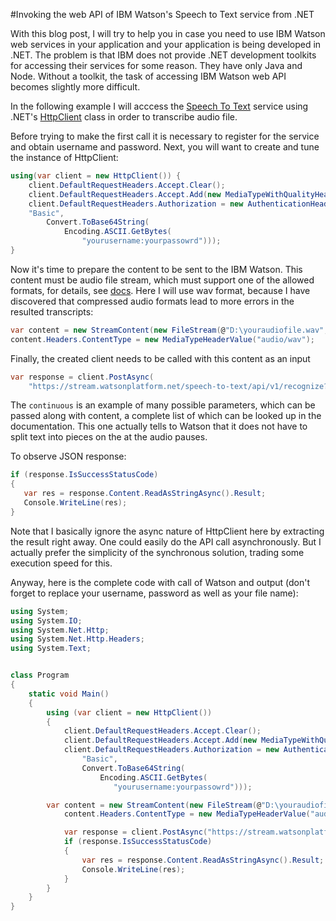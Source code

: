 #Invoking the web API of IBM Watson's Speech to Text service  from .NET

With this blog post, I will try to help you in case you need to use IBM Watson web services in your application and your application is being developed in .NET. The problem is that IBM does not provide .NET development toolkits for accessing their services for some reason. They have only Java and Node. Without a toolkit, the task of accessing IBM Watson web API becomes slightly more difficult. 

In the following example I will acccess the [Speech To Text](http://www.ibm.com/smarterplanet/us/en/ibmwatson/developercloud/speech-to-text.html) service using .NET's  [HttpClient](https://msdn.microsoft.com/ru-ru/library/system.net.http.httpclient(v=vs.118).aspx) class in order to transcribe audio file. 

Before trying to make the first call it is necessary to register for the service and obtain username and password. Next, you will want to create and tune the instance of HttpClient:

```csharp
using(var client = new HttpClient()) {
    client.DefaultRequestHeaders.Accept.Clear();
    client.DefaultRequestHeaders.Accept.Add(new MediaTypeWithQualityHeaderValue("application/json"));
    client.DefaultRequestHeaders.Authorization = new AuthenticationHeaderValue(
    "Basic",
        Convert.ToBase64String(
            Encoding.ASCII.GetBytes(
                "yourusername:yourpassowrd")));
}
```

Now it's time to prepare the content to be sent to the IBM Watson. This content must be audio file stream, which must support one of the allowed formats, for details, see [docs](https://www.ibm.com/watson/developercloud/speech-to-text/api/v1/#get_models). Here I will use wav format, because I have discovered that compressed audio formats lead to more errors in the resulted transcripts:

```csharp
var content = new StreamContent(new FileStream(@"D:\youraudiofile.wav", FileMode.Open));
content.Headers.ContentType = new MediaTypeHeaderValue("audio/wav");
```

Finally, the created client needs to be called with this content as an input 

```csharp
var response = client.PostAsync(
    "https://stream.watsonplatform.net/speech-to-text/api/v1/recognize?continuous=true", content).Result;
```

The `continuous` is an example of many possible parameters, which can be passed along with content, a complete list of which can be looked up in the documentation. This one actually tells to Watson that it does not have to split text into pieces on the at the audio pauses.

To observe JSON response:

```csharp
if (response.IsSuccessStatusCode)
{
   var res = response.Content.ReadAsStringAsync().Result;
   Console.WriteLine(res);
}
```

Note that I basically ignore the async nature of HttpClient here by extracting the result right away. One could easily do the API call asynchronously. But I actually prefer the simplicity of the synchronous solution, trading some execution speed for this.

Anyway, here is the complete code with call of Watson and output (don't forget to replace your username, password as well as your file name): 

```csharp
using System;
using System.IO;
using System.Net.Http;
using System.Net.Http.Headers;
using System.Text;


class Program
{
    static void Main()
    {
        using (var client = new HttpClient())
        {
            client.DefaultRequestHeaders.Accept.Clear();
            client.DefaultRequestHeaders.Accept.Add(new MediaTypeWithQualityHeaderValue("application/json"));
            client.DefaultRequestHeaders.Authorization = new AuthenticationHeaderValue(
                "Basic",
                Convert.ToBase64String(
                    Encoding.ASCII.GetBytes(
                       "yourusername:yourpassowrd")));

        var content = new StreamContent(new FileStream(@"D:\youraudiofile.wav", FileMode.Open));
            content.Headers.ContentType = new MediaTypeHeaderValue("audio/wav");

            var response = client.PostAsync("https://stream.watsonplatform.net/speech-to-text/api/v1/recognize?continuous=true", content).Result;
            if (response.IsSuccessStatusCode)
            {
                var res = response.Content.ReadAsStringAsync().Result;
                Console.WriteLine(res);
            }
        }
    }
}
```
